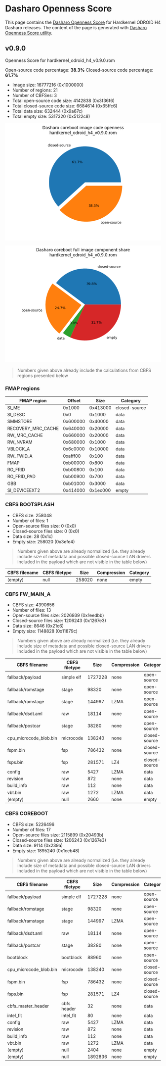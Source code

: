 # Dasharo Openness Score

This page contains the [Dasharo Openness
Score](../../glossary.md#dasharo-openness-score) for Hardkernel ODROID H4
Dasharo releases. The content of the page is generated with [Dasharo Openness
Score utility](https://github.com/Dasharo/Openness-Score).

## v0.9.0

Openness Score for hardkernel_odroid_h4_v0.9.0.rom

Open-source code percentage: **38.3%**
Closed-source code percentage: **61.7%**

* Image size: 16777216 (0x1000000)
* Number of regions: 21
* Number of CBFSes: 3
* Total open-source code size: 4142838 (0x3f36f6)
* Total closed-source code size: 6684614 (0x65ffc6)
* Total data size: 632444 (0x9a67c)
* Total empty size: 5317320 (0x5122c8)

![](hardkernel_odroid_h4_v0.9.0.rom_openness_chart.png)

![](hardkernel_odroid_h4_v0.9.0.rom_openness_chart_full_image.png)

> Numbers given above already include the calculations from CBFS regions
> presented below

### FMAP regions

| FMAP region | Offset | Size | Category |
| ----------- | ------ | ---- | -------- |
| SI_ME | 0x1000 | 0x413000 | closed-source |
| SI_DESC | 0x0 | 0x1000 | data |
| SMMSTORE | 0x600000 | 0x40000 | data |
| RECOVERY_MRC_CACHE | 0x640000 | 0x20000 | data |
| RW_MRC_CACHE | 0x660000 | 0x20000 | data |
| RW_NVRAM | 0x680000 | 0x1000 | data |
| VBLOCK_A | 0x6c0000 | 0x10000 | data |
| RW_FWID_A | 0xafff00 | 0x100 | data |
| FMAP | 0xb00000 | 0x800 | data |
| RO_FRID | 0xb00800 | 0x100 | data |
| RO_FRID_PAD | 0xb00900 | 0x700 | data |
| GBB | 0xb01000 | 0x3000 | data |
| SI_DEVICEEXT2 | 0x414000 | 0x1ec000 | empty |

### CBFS BOOTSPLASH

* CBFS size: 258048
* Number of files: 1
* Open-source files size: 0 (0x0)
* Closed-source files size: 0 (0x0)
* Data size: 28 (0x1c)
* Empty size: 258020 (0x3efe4)

> Numbers given above are already normalized (i.e. they already include size
> of metadata and possible closed-source LAN drivers included in the payload
> which are not visible in the table below)

| CBFS filename | CBFS filetype | Size | Compression | Category |
| ------------- | ------------- | ---- | ----------- | -------- |
| (empty) | null | 258020 | none | empty |

### CBFS FW_MAIN_A

* CBFS size: 4390656
* Number of files: 13
* Open-source files size: 2026939 (0x1eedbb)
* Closed-source files size: 1206243 (0x1267e3)
* Data size: 8646 (0x21c6)
* Empty size: 1148828 (0x11879c)

> Numbers given above are already normalized (i.e. they already include size
> of metadata and possible closed-source LAN drivers included in the payload
> which are not visible in the table below)

| CBFS filename | CBFS filetype | Size | Compression | Category |
| ------------- | ------------- | ---- | ----------- | -------- |
| fallback/payload | simple elf | 1727228 | none | open-source |
| fallback/romstage | stage | 98320 | none | open-source |
| fallback/ramstage | stage | 144997 | LZMA | open-source |
| fallback/dsdt.aml | raw | 18114 | none | open-source |
| fallback/postcar | stage | 38280 | none | open-source |
| cpu_microcode_blob.bin | microcode | 138240 | none | closed-source |
| fspm.bin | fsp | 786432 | none | closed-source |
| fsps.bin | fsp | 281571 | LZ4 | closed-source |
| config | raw | 5427 | LZMA | data |
| revision | raw | 872 | none | data |
| build_info | raw | 112 | none | data |
| vbt.bin | raw | 1272 | LZMA | data |
| (empty) | null | 2660 | none | empty |

### CBFS COREBOOT

* CBFS size: 5226496
* Number of files: 17
* Open-source files size: 2115899 (0x20493b)
* Closed-source files size: 1206243 (0x1267e3)
* Data size: 9114 (0x239a)
* Empty size: 1895240 (0x1ceb48)

> Numbers given above are already normalized (i.e. they already include size
> of metadata and possible closed-source LAN drivers included in the payload
> which are not visible in the table below)

| CBFS filename | CBFS filetype | Size | Compression | Category |
| ------------- | ------------- | ---- | ----------- | -------- |
| fallback/payload | simple elf | 1727228 | none | open-source |
| fallback/romstage | stage | 98320 | none | open-source |
| fallback/ramstage | stage | 144997 | LZMA | open-source |
| fallback/dsdt.aml | raw | 18114 | none | open-source |
| fallback/postcar | stage | 38280 | none | open-source |
| bootblock | bootblock | 88960 | none | open-source |
| cpu_microcode_blob.bin | microcode | 138240 | none | closed-source |
| fspm.bin | fsp | 786432 | none | closed-source |
| fsps.bin | fsp | 281571 | LZ4 | closed-source |
| cbfs_master_header | cbfs header | 32 | none | data |
| intel_fit | intel_fit | 80 | none | data |
| config | raw | 5427 | LZMA | data |
| revision | raw | 872 | none | data |
| build_info | raw | 112 | none | data |
| vbt.bin | raw | 1272 | LZMA | data |
| (empty) | null | 2404 | none | empty |
| (empty) | null | 1892836 | none | empty |
